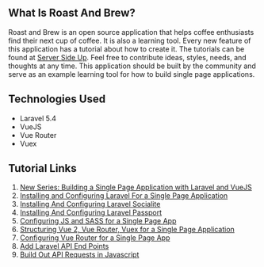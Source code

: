 ## What Is Roast And Brew?
Roast and Brew is an open source application that helps coffee enthusiasts find their next cup of coffee. It is also a learning tool. Every new feature of this application has a tutorial about how to create it. The tutorials can be found at [Server Side Up](https://www.serversideup.net). Feel free to contribute ideas, styles, needs, and thoughts at any time. This application should be built by the community and serve as an example learning tool for how to build single page applications.

## Technologies Used

- Laravel 5.4
- VueJS
- Vue Router
- Vuex

## Tutorial Links
1. [New Series: Building a Single Page Application with Laravel and VueJS](https://serversideup.net/building-spa-laravel-vuejs/)
2. [Installing and Configuring Laravel For a Single Page Application](https://serversideup.net/installing-configuring-laravel-spa/)
3. [Installing And Configuring Laravel Socialite](https://serversideup.net/installing-configuring-laravel-socialite/)
4. [Installing And Configuring Laravel Passport](https://serversideup.net/installing-configuring-laravel-passport/)
5. [Configuring JS and SASS for a Single Page App](https://serversideup.net/configuring-js-sass-single-page-app/)
6. [Structuring Vue 2, Vue Router, Vuex for a Single Page Application](https://serversideup.net/structuring-vue-2-vue-router-vuex-single-page-application/)
7. [Configuring Vue Router for a Single Page App](https://serversideup.net/configuring-vue-router-single-page-app/)
8. [Add Laravel API End Points](https://serversideup.net/add-api-end-points-laravel/)
9. [Build Out API Requests in Javascript](https://serversideup.net/build-api-requests-javascript/)
